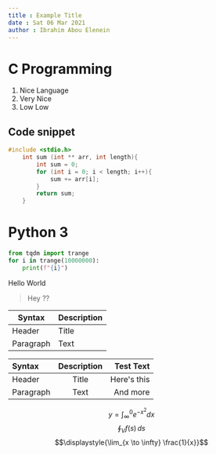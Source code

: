 ```yaml
---
title : Example Title 
date : Sat 06 Mar 2021 
author : Ibrahim Abou Elenein
---
```


# C Programming 

1. Nice Language
2. Very Nice 
3. Low Low

## Code snippet 
```c 
#include <stdio.h>
    int sum (int ** arr, int length){
        int sum = 0;
        for (int i = 0; i < length; i++){
            sum += arr[i];
        }
        return sum;
    }
```

# Python 3
```python
from tqdm import trange 
for i in trange(10000000):
    print(f"{i}")
```

Hello World 

> Hey ??



| Syntax      | Description |
| ----------- | ----------- |
| Header      | Title       |
| Paragraph   | Text        |



| Syntax      | Description | Test Text     |
| :---        |    :----:   |          ---: |
| Header      | Title       | Here's this   |
| Paragraph   | Text        | And more      |

$$ y = \int ^0 _\infty e^{-x^2} dx $$
$$     \oint_V f(s) \,ds $$
$$\displaystyle{\lim_{x \to \infty} \frac{1}{x}}$$

